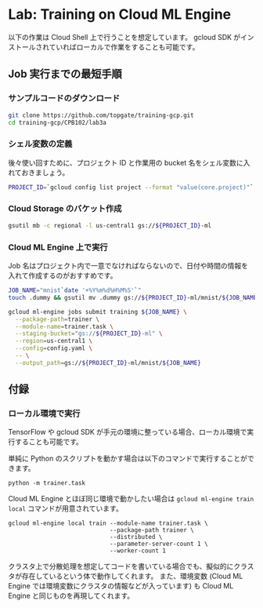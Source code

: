 # Lab: Training on Cloud ML Engine

以下の作業は Cloud Shell 上で行うことを想定しています。
gcloud SDK がインストールされていればローカルで作業をすることも可能です。

## Job 実行までの最短手順

### サンプルコードのダウンロード

```sh
git clone https://github.com/topgate/training-gcp.git
cd training-gcp/CPB102/lab3a
```

### シェル変数の定義

後々使い回すために、プロジェクト ID と作業用の bucket 名をシェル変数に入れておきましょう。

```sh
PROJECT_ID=`gcloud config list project --format "value(core.project)"`
```

### Cloud Storage のバケット作成

```sh
gsutil mb -c regional -l us-central1 gs://${PROJECT_ID}-ml
```

### Cloud ML Engine 上で実行

Job 名はプロジェクト内で一意でなければならないので、日付や時間の情報を入れて作成するのがおすすめです。

```sh
JOB_NAME="mnist`date '+%Y%m%d%H%M%S'`"
touch .dummy && gsutil mv .dummy gs://${PROJECT_ID}-ml/mnist/${JOB_NAME}/model/

gcloud ml-engine jobs submit training ${JOB_NAME} \
  --package-path=trainer \
  --module-name=trainer.task \
  --staging-bucket="gs://${PROJECT_ID}-ml" \
  --region=us-central1 \
  --config=config.yaml \
  -- \
  --output_path=gs://${PROJECT_ID}-ml/mnist/${JOB_NAME}
```

## 付録

### ローカル環境で実行

TensorFlow や gcloud SDK が手元の環境に整っている場合、ローカル環境で実行することも可能です。

単純に Python のスクリプトを動かす場合は以下のコマンドで実行することができます。

```
python -m trainer.task
```

Cloud ML Engine とほぼ同じ環境で動かしたい場合は `gcloud ml-engine train local` コマンドが用意されています。

```
gcloud ml-engine local train --module-name trainer.task \
                             --package-path trainer \
                             --distributed \
                             --parameter-server-count 1 \
                             --worker-count 1
```

クラスタ上で分散処理を想定してコードを書いている場合でも、擬似的にクラスタが存在しているという体で動作してくれます。
また、環境変数 (Cloud ML Engine では環境変数にクラスタの情報などが入っています) も Cloud ML Engine と同じものを再現してくれます。
